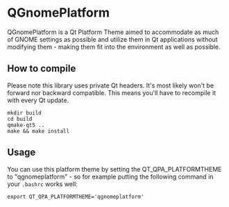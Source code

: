 QGnomePlatform
==========

QGnomePlatform is a Qt Platform Theme aimed to accommodate as much of GNOME settings as possible and utilize them in Qt applications without modifying them - making them fit into the environment as well as possible.

## How to compile

Please note this library uses private Qt headers. It's most likely won't be forward nor backward compatible. This means you'll have to recompile it with every Qt update.


```
mkdir build
cd build
qmake-qt5 ..
make && make install
```

## Usage

You can use this platform theme by setting the QT_QPA_PLATFORMTHEME to "qgnomeplatform" - so for example putting the following command in your `.bashrc` works well:

```
export QT_QPA_PLATFORMTHEME='qgnomeplatform'
```


